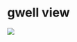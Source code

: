 # gwell view
[![](https://jitpack.io/v/lianshangyangguang/gwell.svg)](https://jitpack.io/#lianshangyangguang/gwell)
